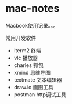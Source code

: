 # mac-notes

Macbook使用记录。。。

常用开发软件

* iterm2 终端
* vlc 播放器
* charles 抓包
* xmind 思维导图
* textmate 文本编辑器
* draw.io 画图工具
* postman http调试工具
